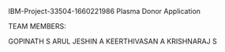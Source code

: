 IBM-Project-33504-1660221986
Plasma Donor Application

TEAM MEMBERS:

GOPINATH S
ARUL JESHIN A
KEERTHIVASAN A
KRISHNARAJ S

